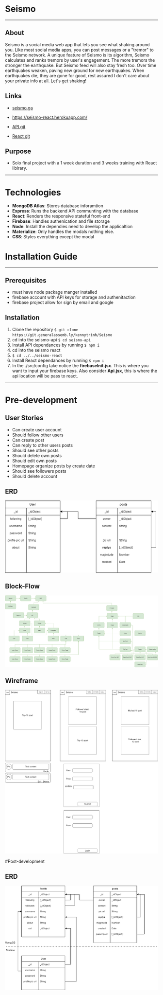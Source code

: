 # Seismo
-------
## About
Seismo is a social media web app that lets you see what shaking around you. Like most social media apps, you can post messages or a "tremor" to the Seismo network. A unique feature of Seismo is its algorithm, Seismo calculates and ranks tremors by user's engagement. The more tremors the stronger the earthquake. But Seismo feed will also stay fresh too. Over time earthquakes weaken, paving new ground for new earthquakes. When earthquakes die, they are gone for good, rest assured I don't care about your private info at all. Let's get shaking!


## Links
- [seismo.ga](http://seismo.ga)
- https://seismo-react.herokuapp.com/

- [API git](https://github.com/nick3point5/seismo-api)
- [React git](https://github.com/nick3point5/seismo-react)

## Purpose
- Solo final project with a 1 week duration and 3 weeks training with React libirary.
-------
# Technologies
- **MongoDB Atlas**: Stores database inforamtion
- **Express**: Runs the backend API communting with the database
- **React**: Renders the responsive stateful front-end
- **Firebase**: Handles authenication and file storage
- **Node**: Install the dependies need to develop the applicaltion
- **Materialize**: Only handles the modals nothing else.
- **CSS**: Styles everything except the modal

# Installation Guide
-------
## Prerequisites
- must have node package manger installed
- firebase account with API keys for storage and authenitaction
- firebase project allow for sign by email and google

## Installation

1. Clone the repository
    `$ git clone https://git.generalassemb.ly/kennytrinh/Seismo`
2. cd into the seismo-api 
   `$ cd seismo-api`
3. Install API dependances by running 
   `$ npm i`
4. cd into the seismo react 
5. `$ cd ../../seismo-react`
6. Install React dependances by running 
   `$ npm i`
7. In the ./src/config take notice the **firebaseInit.jsx**. This is where you want to input your firebase keys. Also consider **Api.jsx**, this is where the api location will be pass to react. 
-------
# Pre-development 
## User Stories
* Can create user account
* Should follow other users
* Can create post
* Can reply to other users posts
* Should see other posts
* Should delete own posts
* Should edit own posts
* Homepage organize posts by create date
* Should see followers posts
* Should delete account

## ERD

![](./plan/plan-ERD.png)

## Block-Flow

![](./plan/plan-Process.png)

## Wireframe

![](./plan/plan-Wireframe.png)

#Post-development 

## ERD

![](./plan/real-ERD.png)